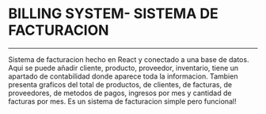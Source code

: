 <h1>BILLING SYSTEM- SISTEMA DE FACTURACION</h1>
<hr>
<p>Sistema de facturacion hecho en React y conectado a una base de datos. Aqui se puede añadir cliente, producto, proveedor, inventario, tiene un apartado de contabilidad donde aparece toda la informacion. Tambien presenta graficos del total de productos, de clientes, de facturas, de proveedores, de metodos de pagos, ingresos por mes y cantidad de facturas por mes. Es un sistema de facturacion simple pero funcional!
</p>
